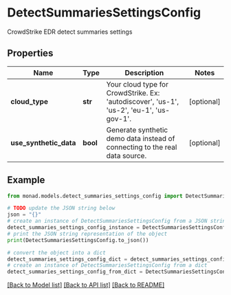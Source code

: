 # DetectSummariesSettingsConfig

CrowdStrike EDR detect summaries settings

## Properties

Name | Type | Description | Notes
------------ | ------------- | ------------- | -------------
**cloud_type** | **str** | Your cloud type for CrowdStrike. Ex: &#39;autodiscover&#39;, &#39;us-1&#39;, &#39;us-2&#39;, &#39;eu-1&#39;, &#39;us-gov-1&#39;. | [optional] 
**use_synthetic_data** | **bool** | Generate synthetic demo data instead of connecting to the real data source. | [optional] 

## Example

```python
from monad.models.detect_summaries_settings_config import DetectSummariesSettingsConfig

# TODO update the JSON string below
json = "{}"
# create an instance of DetectSummariesSettingsConfig from a JSON string
detect_summaries_settings_config_instance = DetectSummariesSettingsConfig.from_json(json)
# print the JSON string representation of the object
print(DetectSummariesSettingsConfig.to_json())

# convert the object into a dict
detect_summaries_settings_config_dict = detect_summaries_settings_config_instance.to_dict()
# create an instance of DetectSummariesSettingsConfig from a dict
detect_summaries_settings_config_from_dict = DetectSummariesSettingsConfig.from_dict(detect_summaries_settings_config_dict)
```
[[Back to Model list]](../README.md#documentation-for-models) [[Back to API list]](../README.md#documentation-for-api-endpoints) [[Back to README]](../README.md)


